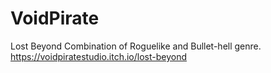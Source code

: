 # VoidPirate
Lost Beyond
Combination of Roguelike and Bullet-hell genre.
https://voidpiratestudio.itch.io/lost-beyond
